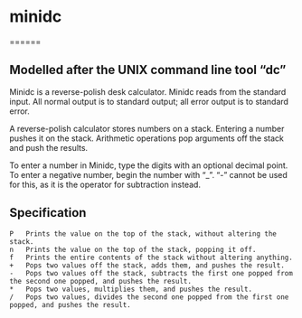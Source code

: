 # minidc
======

## Modelled after the UNIX command line tool “dc”

Minidc is a reverse-polish desk calculator.   Minidc reads from the standard input.  All normal output is to standard output; all error output is to standard error.

A reverse-polish calculator stores numbers on a stack.  Entering a number pushes it on the stack. Arithmetic operations pop arguments off the stack and push the results.

To enter a number in Minidc, type the digits with an optional decimal point. To enter a negative number, begin the number with “_”.  “-” cannot be used for this, as it is the operator for subtraction instead.

## Specification
```
P 	Prints the value on the top of the stack, without altering the stack.
n 	Prints the value on the top of the stack, popping it off.
f 	Prints the entire contents of the stack without altering anything.
+ 	Pops two values off the stack, adds them, and pushes the result.
-  	Pops two values off the stack, subtracts the first one popped from the second one popped, and pushes the result.
* 	Pops two values, multiplies them, and pushes the result.
/ 	Pops two values, divides the second one popped from the first one popped, and pushes the result.
```
